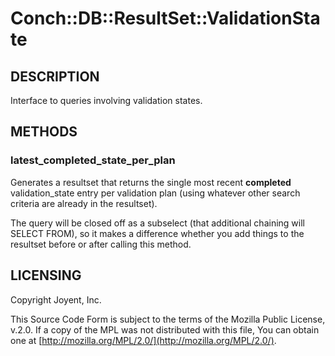 # Conch::DB::ResultSet::ValidationState

## DESCRIPTION

Interface to queries involving validation states.

## METHODS

### latest\_completed\_state\_per\_plan

Generates a resultset that returns the single most recent **completed** validation\_state entry
per validation plan (using whatever other search criteria are already in the resultset).

The query will be closed off as a subselect (that additional chaining will SELECT FROM),
so it makes a difference whether you add things to the resultset before or after calling this
method.

## LICENSING

Copyright Joyent, Inc.

This Source Code Form is subject to the terms of the Mozilla Public License,
v.2.0. If a copy of the MPL was not distributed with this file, You can obtain
one at [http://mozilla.org/MPL/2.0/](http://mozilla.org/MPL/2.0/).
